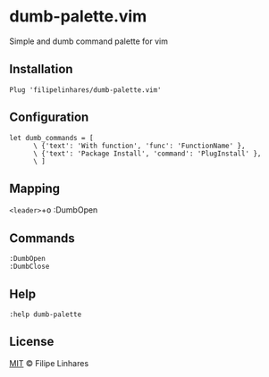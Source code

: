 # dumb-palette.vim
Simple and dumb command palette for vim

## Installation
```vim
Plug 'filipelinhares/dumb-palette.vim'
```

## Configuration
```
let dumb_commands = [
      \ {'text': 'With function', 'func': 'FunctionName' },
      \ {'text': 'Package Install', 'command': 'PlugInstall' },
      \ ]
```

## Mapping

<kbd>`<leader>`</kbd>+<kbd>o</kbd> :DumbOpen

## Commands

```
:DumbOpen
:DumbClose
```

## Help
```
:help dumb-palette
```

## License
[MIT](LICENSE.md) © Filipe Linhares
